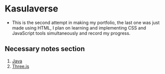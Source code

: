 # Kasulaverse

- This is the second attempt in making my portfolio, the last one was just made using HTML, I plan on learning and implementing CSS and JavaScript tools simultaneously and record my progress.

## Necessary notes section

1. [Java](./Java/java.md)
2. [Three.js](./Three.js/threejs.md)
